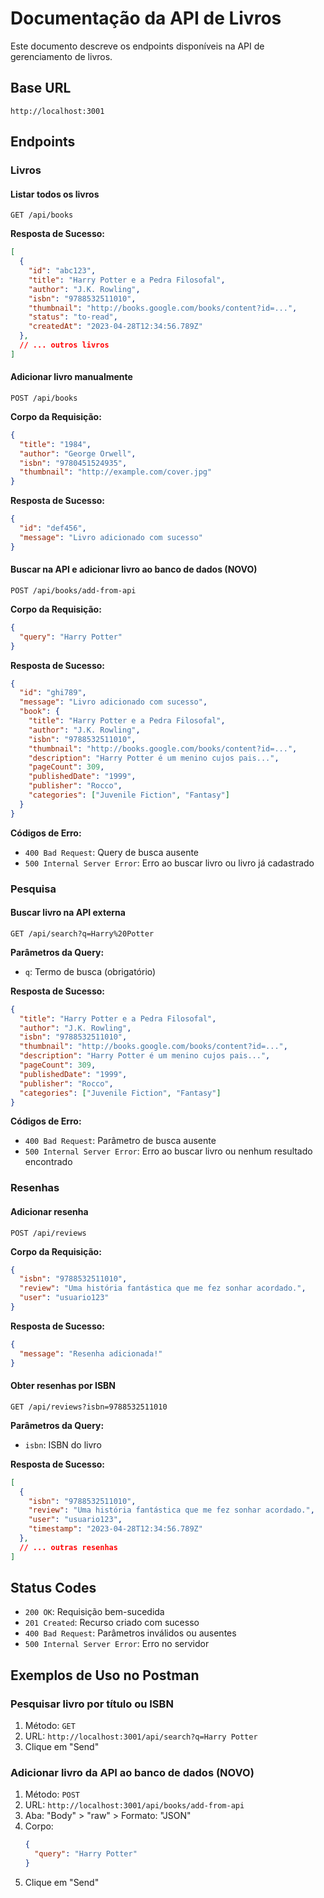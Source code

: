 # Documentação da API de Livros

Este documento descreve os endpoints disponíveis na API de gerenciamento de livros.

## Base URL

```
http://localhost:3001
```

## Endpoints

### Livros

#### Listar todos os livros

```
GET /api/books
```

**Resposta de Sucesso:**
```json
[
  {
    "id": "abc123",
    "title": "Harry Potter e a Pedra Filosofal",
    "author": "J.K. Rowling",
    "isbn": "9788532511010",
    "thumbnail": "http://books.google.com/books/content?id=...",
    "status": "to-read",
    "createdAt": "2023-04-28T12:34:56.789Z"
  },
  // ... outros livros
]
```

#### Adicionar livro manualmente

```
POST /api/books
```

**Corpo da Requisição:**
```json
{
  "title": "1984",
  "author": "George Orwell",
  "isbn": "9780451524935",
  "thumbnail": "http://example.com/cover.jpg"
}
```

**Resposta de Sucesso:**
```json
{
  "id": "def456",
  "message": "Livro adicionado com sucesso"
}
```

#### Buscar na API e adicionar livro ao banco de dados (NOVO)

```
POST /api/books/add-from-api
```

**Corpo da Requisição:**
```json
{
  "query": "Harry Potter"
}
```

**Resposta de Sucesso:**
```json
{
  "id": "ghi789",
  "message": "Livro adicionado com sucesso",
  "book": {
    "title": "Harry Potter e a Pedra Filosofal",
    "author": "J.K. Rowling",
    "isbn": "9788532511010",
    "thumbnail": "http://books.google.com/books/content?id=...",
    "description": "Harry Potter é um menino cujos pais...",
    "pageCount": 309,
    "publishedDate": "1999",
    "publisher": "Rocco",
    "categories": ["Juvenile Fiction", "Fantasy"]
  }
}
```

**Códigos de Erro:**
- `400 Bad Request`: Query de busca ausente
- `500 Internal Server Error`: Erro ao buscar livro ou livro já cadastrado

### Pesquisa

#### Buscar livro na API externa

```
GET /api/search?q=Harry%20Potter
```

**Parâmetros da Query:**
- `q`: Termo de busca (obrigatório)

**Resposta de Sucesso:**
```json
{
  "title": "Harry Potter e a Pedra Filosofal",
  "author": "J.K. Rowling",
  "isbn": "9788532511010",
  "thumbnail": "http://books.google.com/books/content?id=...",
  "description": "Harry Potter é um menino cujos pais...",
  "pageCount": 309,
  "publishedDate": "1999",
  "publisher": "Rocco",
  "categories": ["Juvenile Fiction", "Fantasy"]
}
```

**Códigos de Erro:**
- `400 Bad Request`: Parâmetro de busca ausente
- `500 Internal Server Error`: Erro ao buscar livro ou nenhum resultado encontrado

### Resenhas

#### Adicionar resenha

```
POST /api/reviews
```

**Corpo da Requisição:**
```json
{
  "isbn": "9788532511010",
  "review": "Uma história fantástica que me fez sonhar acordado.",
  "user": "usuario123"
}
```

**Resposta de Sucesso:**
```json
{
  "message": "Resenha adicionada!"
}
```

#### Obter resenhas por ISBN

```
GET /api/reviews?isbn=9788532511010
```

**Parâmetros da Query:**
- `isbn`: ISBN do livro

**Resposta de Sucesso:**
```json
[
  {
    "isbn": "9788532511010",
    "review": "Uma história fantástica que me fez sonhar acordado.",
    "user": "usuario123",
    "timestamp": "2023-04-28T12:34:56.789Z"
  },
  // ... outras resenhas
]
```

## Status Codes

- `200 OK`: Requisição bem-sucedida
- `201 Created`: Recurso criado com sucesso
- `400 Bad Request`: Parâmetros inválidos ou ausentes
- `500 Internal Server Error`: Erro no servidor

## Exemplos de Uso no Postman

### Pesquisar livro por título ou ISBN

1. Método: `GET`
2. URL: `http://localhost:3001/api/search?q=Harry Potter`
3. Clique em "Send"

### Adicionar livro da API ao banco de dados (NOVO)

1. Método: `POST`
2. URL: `http://localhost:3001/api/books/add-from-api`
3. Aba: "Body" > "raw" > Formato: "JSON"
4. Corpo:
   ```json
   {
     "query": "Harry Potter"
   }
   ```
5. Clique em "Send"
